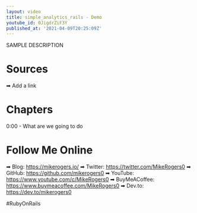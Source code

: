 ```yaml
---
layout: video
title: simple_analytics_rails - Demo
youtube_id: 0JigdrZiF3Y
published_at: '2021-04-09T20:25:09Z'
---
```

SAMPLE DESCRIPTION

# Sources

➡ Add a link

# Chapters

0:00 -  What are we going to do

# Follow Me Online

➡ Blog: https://mikerogers.io/
➡ Twitter: https://twitter.com/MikeRogers0
➡ GitHub: https://github.com/mikerogers0
➡ YouTube: https://www.youtube.com/c/MikeRogers0
➡ BuyMeACoffee: https://www.buymeacoffee.com/MikeRogers0
➡ Dev.to: https://dev.to/mikerogers0

#RubyOnRails